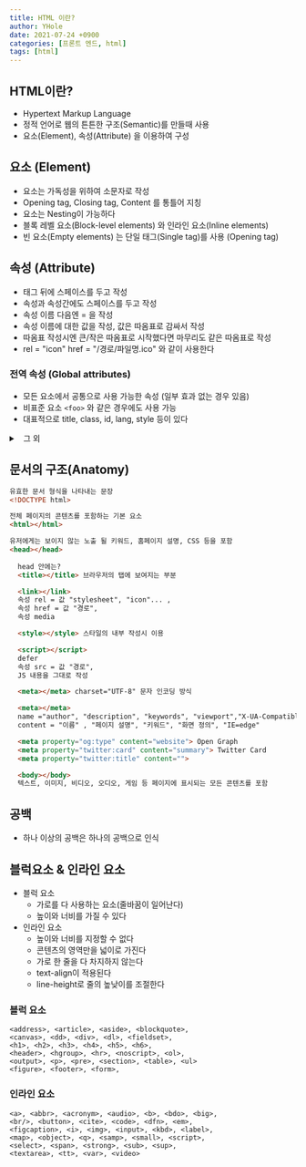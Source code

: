 ```yaml
---
title: HTML 이란?
author: YHole
date: 2021-07-24 +0900
categories: [프론트 엔드, html]
tags: [html]
---
```


## HTML이란?

- Hypertext Markup Language
- 정적 언어로 웹의 튼튼한 구조(Semantic)를 만들때 사용
- 요소(Element), 속성(Attribute) 을 이용하여 구성

## 요소 (Element)

- 요소는 가독성을 위하여 소문자로 작성
- Opening tag, Closing tag, Content 를 통틀어 지칭
- 요소는 Nesting이 가능하다
- 블록 레벨 요소(Block-level elements) 와 인라인 요소(Inline elements)
- 빈 요소(Empty elements) 는 단일 태그(Single tag)를 사용 (Opening tag)

## 속성 (Attribute)

- 태그 뒤에 스페이스를 두고 작성
- 속성과 속성간에도 스페이스를 두고 작성
- 속성 이름 다음엔 = 을 작성
- 속성 이름에 대한 값을 작성, 값은 따옴표로 감싸서 작성
- 따옴표 작성시엔 큰/작은 따옴표로 시작했다면 마무리도 같은 따옴표로 작성
- rel = "icon" href = "/경로/파일명.ico" 와 같이 사용한다

### 전역 속성 (Global attributes)

- 모든 요소에서 공통으로 사용 가능한 속성 (일부 효과 없는 경우 있음)
- 비표준 요소 `<foo>` 와 같은 경우에도 사용 가능
- 대표적으로 title, class, id, lang, style 등이 있다  
<details style='margin-bottom:8px;'>
  <summary>
    그 외
  </summary>
  <ul style='list-style:none;padding-left:28px;'>
    <li>accesskey, contenteditable, data- *,</li>
    <li>dir, draggable, dropzone, hidden, tabindex 등</li>
  </ul>
</details>

## 문서의 구조(Anatomy)
```html
유효한 문서 형식을 나타내는 문장
<!DOCTYPE html>

전체 페이지의 콘텐츠를 포함하는 기본 요소
<html></html>

유저에게는 보이지 않는 노출 될 키워드, 홈페이지 설명, CSS 등을 포함
<head></head>
  
  head 안에는?
  <title></title> 브라우저의 탭에 보여지는 부분

  <link></link> 
  속성 rel = 값 "stylesheet", "icon"... , 
  속성 href = 값 "경로", 
  속성 media

  <style></style> 스타일의 내부 작성시 이용

  <script></script> 
  defer 
  속성 src = 값 "경로", 
  JS 내용을 그대로 작성

  <meta></meta> charset="UTF-8" 문자 인코딩 방식

  <meta></meta> 
  name ="author", "description", "keywords", "viewport","X-UA-Compatible"
  content = "이름" , "페이지 설명", "키워드", "화면 정의", "IE=edge"

  <meta property="og:type" content="website"> Open Graph
  <meta property="twitter:card" content="summary"> Twitter Card
  <meta property="twitter:title" content="">

  <body></body>
  텍스트, 이미지, 비디오, 오디오, 게임 등 페이지에 표시되는 모든 콘텐츠를 포함
```

## 공백

- 하나 이상의 공백은 하나의 공백으로 인식

## 블럭요소 & 인라인 요소

- 블럭 요소
  - 가로를 다 사용하는 요소(줄바꿈이 일어난다)
  - 높이와 너비를 가질 수 있다
- 인라인 요소
  - 높이와 너비를 지정할 수 없다
  - 콘텐츠의 영역만을 넓이로 가진다
  - 가로 한 줄을 다 차지하지 않는다
  - text-align이 적용된다
  - line-height로 줄의 높낮이를 조절한다

### 블럭 요소
```
<address>, <article>, <aside>, <blockquote>, 
<canvas>, <dd>, <div>, <dl>, <fieldset>,  
<h1>, <h2>, <h3>, <h4>, <h5>, <h6>, 
<header>, <hgroup>, <hr>, <noscript>, <ol>, 
<output>, <p>, <pre>, <section>, <table>, <ul>
<figure>, <footer>, <form>, 
```

### 인라인 요소
```
<a>, <abbr>, <acronym>, <audio>, <b>, <bdo>, <big>,
<br/>, <button>, <cite>, <code>, <dfn>, <em>, 
<figcaption>, <i>, <img>, <input>, <kbd>, <label>, 
<map>, <object>, <q>, <samp>, <small>, <script>, 
<select>, <span>, <strong>, <sub>, <sup>, 
<textarea>, <tt>, <var>, <video>
```
